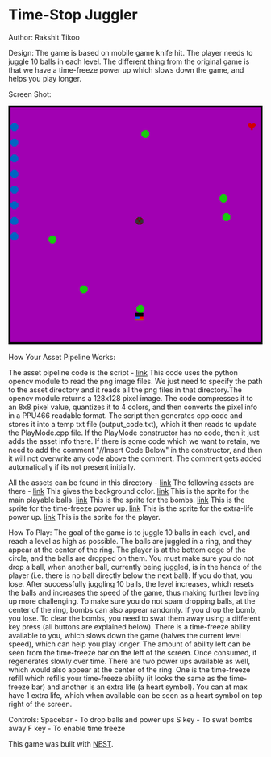 # Time-Stop Juggler

Author: Rakshit Tikoo

Design: The game is based on mobile game knife hit. The player needs to juggle 10 balls in each level. The different thing from the original game is that we have a time-freeze
    power up which slows down the game, and helps you play longer. 

Screen Shot:

![Screen Shot](screenshot.png)

How Your Asset Pipeline Works:

The asset pipeline code is the script - [link](convert_png_2_code.py) 
This code uses the python opencv module to read the png image files. We just need to specify the path to the asset directory and it reads all the png files in that directory.The opencv module returns a 128x128 pixel image. The code compresses it to an 8x8 pixel value, quantizes it to 4 colors, and then converts the pixel info in a PPU466 readable format. The script then generates cpp code and stores it into a temp txt file (output_code.txt), which it then reads to update the PlayMode.cpp file. If the PlayMode constructor has no code, then it just adds the asset info there. If there is some code which we want to retain, we need to add the comment "//Insert Code Below" in the constructor, and then it will not overwrite any code above the comment. The comment gets added automatically if its not present initially. 

All the assets can be found in this directory - [link](Assets/)
The following assets are there - 
[link](Assets/Background.png) This gives the background color. 
[link](Assets/Ball.png) This is the sprite for the main playable balls. 
[link](Assets/Bomb.png) This is the sprite for the bombs. 
[link](Assets/Clock.png) This is the sprite for the time-freeze power up. 
[link](Assets/ExtraLife.png) This is the sprite for the extra-life power up. 
[link](Assets/Player.png) This is the sprite for the player. 

How To Play:
The goal of the game is to juggle 10 balls in each level, and reach a level as high as possible. The balls are juggled in a ring, and they appear at the center of the ring. The player is at the bottom edge of the circle, and the balls are dropped on them. You must make sure you do not drop a ball, when another ball, currently being juggled, is in the hands of the player (i.e. there is no ball directly below the next ball). If you do that, you lose. After successfully juggling 10 balls, the level increases, which resets the balls and increases the speed of the game, thus making further leveling up more challenging. 
To make sure you do not spam dropping balls, at the center of the ring, bombs can also appear randomly. If you drop the bomb, you lose. To clear the bombs, you need to swat them away using a different key press (all buttons are explained below). 
There is a time-freeze ability available to you, which slows down the game (halves the current level speed), which can help you play longer. The amount of ability left can be seen from the time-freeze bar on the left of the screen. Once consumed, it regenerates slowly over time. 
There are two power ups available as well, which would also appear at the center of the ring. One is the time-freeze refill which refills your time-freeze ability (it looks the same as the time-freeze bar) and another is an extra life (a heart symbol). You can at max have 1 extra life, which when available can be seen as a heart symbol on top right of the screen. 

Controls:
Spacebar - To drop balls and power ups
S key - To swat bombs away
F key - To enable time freeze


This game was built with [NEST](NEST.md).

